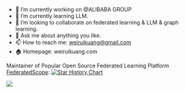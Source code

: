 <!-- ![info](https://github-readme-stats.vercel.app/api?username=rayrayraykk&show_icons=true&theme=radical&count_private=true) -->

<!-- ![WeiruiKuang's Most used languages](https://github-readme-stats.vercel.app/api/top-langs?username=rayrayraykk&show_icons=true&count_private=true&theme=gotham&layout=compact) -->


- 🔭 I’m currently working on @ALIBABA GROUP
- 🌱 I’m currently learning LLM.
- 👯 I’m looking to collaborate on federated learning & LLM & graph learning.
- 💬 Ask me about anything you like.
- 📫 How to reach me: weiruikuang@gmail.com
- 🏠 Homepage: weiruikuang.com



Maintainer of Popular Open Source Federated Learning Platform [FederatedScope](https://github.com/alibaba/FederatedScope):
[![Star History Chart](https://api.star-history.com/svg?repos=alibaba/FederatedScope&type=Date)](https://star-history.com/#alibaba/FederatedScope&Date)

<a href="https://clustrmaps.com/site/1bssd"  title="Visit tracker"><img src="//www.clustrmaps.com/map_v2.png?d=TgYH7HbJIh8eqVYwCmJAbmUgvlyAWvc2Py4baDM_6aw&cl=ffffff" /></a>
